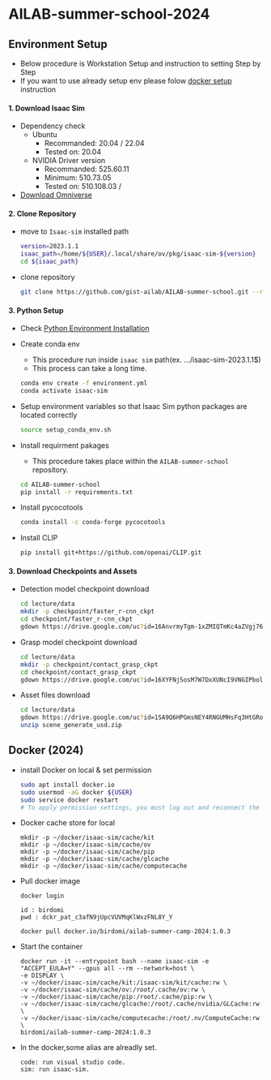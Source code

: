 # AILAB-summer-school-2024

## Environment Setup

- Below procedure is Workstation Setup and instruction to setting Step by Step
- If you want to use already setup env please folow [docker setup](#docker-2024) instruction

#### 1. Download Isaac Sim
 - Dependency check
    - Ubuntu
      - Recommanded: 20.04 / 22.04
      - Tested on: 20.04
    - NVIDIA Driver version
      - Recommanded: 525.60.11
      - Minimum: 510.73.05
      - Tested on: 510.108.03 / 
 - [Download Omniverse](https://developer.nvidia.com/isaac-sim)
 

#### 2. Clone Repository
- move to `Isaac-sim` installed path

   ```Bash
   version=2023.1.1
   isaac_path=/home/${USER}/.local/share/ov/pkg/isaac-sim-${version}
   cd ${isaac_path}
   ```

- clone repository
  
   ```Bash
   git clone https://github.com/gist-ailab/AILAB-summer-school.git --recurse-submodules --remote-submodules
   ```

#### 3. Python Setup

- Check [Python Environment Installation](https://docs.omniverse.nvidia.com/app_isaacsim/app_isaacsim/install_python.html#advanced-running-with-anaconda)
 
- Create conda env
  - This procedure run inside `isaac sim` path(ex. .../isaac-sim-2023.1.1$)
  - This process can take a long time.
   ```Bash
   conda env create -f environment.yml 
   conda activate isaac-sim
   ```

- Setup environment variables so that Isaac Sim python packages are located correctly
   ```Bash
   source setup_conda_env.sh
   ```

- Install requirment pakages
  - This procedure takes place within the `AILAB-summer-school` repository.
   ```Bash
   cd AILAB-summer-school
   pip install -r requirements.txt
   ```

- Install pycocotools
   ```Bash
   conda install -c conda-forge pycocotools
   ```

- Install CLIP
   ```Bash
   pip install git+https://github.com/openai/CLIP.git
   ```

#### 3. Download Checkpoints and Assets

- Detection model checkpoint download
   ```Bash
   cd lecture/data
   mkdir -p checkpoint/faster_r-cnn_ckpt
   cd checkpoint/faster_r-cnn_ckpt
   gdown https://drive.google.com/uc?id=16AnvrmyTgm-1xZMIQTmKc4aZVgj76OXt
   ```
   
- Grasp model checkpoint download
   ```Bash
   cd lecture/data
   mkdir -p checkpoint/contact_grasp_ckpt
   cd checkpoint/contact_grasp_ckpt
   gdown https://drive.google.com/uc?id=16XYFNjSosM7W7DxXUNcI9VNGIPbol6tY
   ```

- Asset files download
   ```Bash
   cd lecture/data
   gdown https://drive.google.com/uc?id=1SA9Q6HPGmsNEY4RNGUMHsFq3HtGRoP_1
   unzip scene_generate_usd.zip
   ```

## Docker (2024)
- install Docker on local & set permission
  ``` Bash
  sudo apt install docker.io
  sudo usermod -aG docker ${USER}
  sudo service docker restart
  # To apply permission settings, you must log out and reconnect the logged-in session.
  ```

- Docker cache store for local
  ```
  mkdir -p ~/docker/isaac-sim/cache/kit
  mkdir -p ~/docker/isaac-sim/cache/ov
  mkdir -p ~/docker/isaac-sim/cache/pip
  mkdir -p ~/docker/isaac-sim/cache/glcache
  mkdir -p ~/docker/isaac-sim/cache/computecache
  ```
  

- Pull docker image
  ```login
  docker login
  
  id : birdomi
  pwd : dckr_pat_c3afN9jUpcVUVMqKlWxzFNL8Y_Y
  ```
  ``` Docker
  docker pull docker.io/birdomi/ailab-summer-camp-2024:1.0.3
  ```

- Start the container
   ``` Docker
   docker run -it --entrypoint bash --name isaac-sim -e "ACCEPT_EULA=Y" --gpus all --rm --network=host \
   -e DISPLAY \
   -v ~/docker/isaac-sim/cache/kit:/isaac-sim/kit/cache:rw \
   -v ~/docker/isaac-sim/cache/ov:/root/.cache/ov:rw \
   -v ~/docker/isaac-sim/cache/pip:/root/.cache/pip:rw \
   -v ~/docker/isaac-sim/cache/glcache:/root/.cache/nvidia/GLCache:rw \
   -v ~/docker/isaac-sim/cache/computecache:/root/.nv/ComputeCache:rw \
   birdomi/ailab-summer-camp-2024:1.0.3
   ```
- In the docker,some alias are alreadly set.
   ``` Docker
   code: run visual studio code.
   sim: run isaac-sim.
   ```
